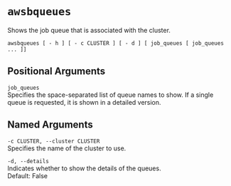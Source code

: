# `awsbqueues`<a name="awsbatchcli_awsbqueues"></a>

Shows the job queue that is associated with the cluster\.

```
awsbqueues [ - h ] [ - c CLUSTER ] [ - d ] [ job_queues [ job_queues ... ]]
```

## Positional Arguments<a name="awsbatchcli.awsbqueues.arguments"></a>

`job_queues`  
Specifies the space\-separated list of queue names to show\. If a single queue is requested, it is shown in a detailed version\.

## Named Arguments<a name="awsbatchcli.awsbqueues.namedarguments"></a>

`-c CLUSTER, --cluster CLUSTER`  
Specifies the name of the cluster to use\.

`-d, --details`  
Indicates whether to show the details of the queues\.  
Default: False